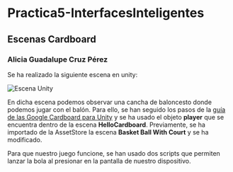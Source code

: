 # Practica5-InterfacesInteligentes
## Escenas Cardboard
### Alicia Guadalupe Cruz Pérez

Se ha realizado la siguiente escena en unity:

![Escena Unity](/gif/cardBoard_basket.gif)

En dicha escena podemos observar una cancha de baloncesto donde podemos jugar con el balón. Para ello, se han seguido los pasos de la [guía de las Google Cardboard para Unity](https://developers.google.com/cardboard/develop/unity/quickstart?hl=es-419) y se ha usado el objeto **player** que se encuentra dentro de la escena **HelloCardboard**. Previamente, se ha importado de la AssetStore la escena **Basket Ball With Court** y se ha modificado.

Para que nuestro juego funcione, se han usado dos scripts que permiten lanzar la bola al presionar en la pantalla de nuestro dispositivo.
